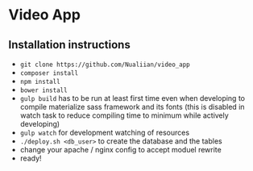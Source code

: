 # Video App

## Installation instructions
* `git clone https://github.com/Nualiian/video_app`
* `composer install`
* `npm install`
* `bower install`
* `gulp build` has to be run at least first time even when developing to compile materialize sass framework and its fonts (this is disabled in watch task to reduce compiling time to minimum while actively developing)
* `gulp watch` for development watching of resources
* `./deploy.sh <db_user>` to create the database and the tables
* change your apache / nginx config to accept moduel rewrite
* ready!
